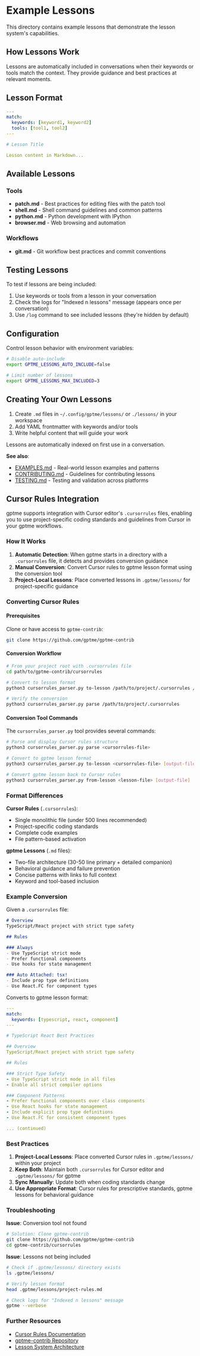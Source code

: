 # Example Lessons

This directory contains example lessons that demonstrate the lesson system's capabilities.

## How Lessons Work

Lessons are automatically included in conversations when their keywords or tools match the context. They provide guidance and best practices at relevant moments.

## Lesson Format

```yaml
---
match:
  keywords: [keyword1, keyword2]
  tools: [tool1, tool2]
---

# Lesson Title

Lesson content in Markdown...
```

## Available Lessons

### Tools
- **patch.md** - Best practices for editing files with the patch tool
- **shell.md** - Shell command guidelines and common patterns
- **python.md** - Python development with IPython
- **browser.md** - Web browsing and automation

### Workflows
- **git.md** - Git workflow best practices and commit conventions

## Testing Lessons

To test if lessons are being included:

1. Use keywords or tools from a lesson in your conversation
2. Check the logs for "Indexed n lessons" message (appears once per conversation)
3. Use `/log` command to see included lessons (they're hidden by default)

## Configuration

Control lesson behavior with environment variables:

```bash
# Disable auto-include
export GPTME_LESSONS_AUTO_INCLUDE=false

# Limit number of lessons
export GPTME_LESSONS_MAX_INCLUDED=3
```

## Creating Your Own Lessons

1. Create `.md` files in `~/.config/gptme/lessons/` or `./lessons/` in your workspace
2. Add YAML frontmatter with keywords and/or tools
3. Write helpful content that will guide your work

Lessons are automatically indexed on first use in a conversation.

**See also**:
- [EXAMPLES.md](EXAMPLES.md) - Real-world lesson examples and patterns
- [CONTRIBUTING.md](CONTRIBUTING.md) - Guidelines for contributing lessons
- [TESTING.md](TESTING.md) - Testing and validation across platforms

## Cursor Rules Integration

gptme supports integration with Cursor editor's `.cursorrules` files, enabling you to use project-specific coding standards and guidelines from Cursor in your gptme workflows.

### How It Works

1. **Automatic Detection**: When gptme starts in a directory with a `.cursorrules` file, it detects and provides conversion guidance
2. **Manual Conversion**: Convert Cursor rules to gptme lesson format using the conversion tool
3. **Project-Local Lessons**: Place converted lessons in `.gptme/lessons/` for project-specific guidance

### Converting Cursor Rules

#### Prerequisites

Clone or have access to `gptme-contrib`:

```bash
git clone https://github.com/gptme/gptme-contrib
```

#### Conversion Workflow

```bash
# From your project root with .cursorrules file
cd path/to/gptme-contrib/cursorrules

# Convert to lesson format
python3 cursorrules_parser.py to-lesson /path/to/project/.cursorrules /path/to/project/.gptme/lessons/project-rules.md

# Verify the conversion
python3 cursorrules_parser.py parse /path/to/project/.cursorrules
```

#### Conversion Tool Commands

The `cursorrules_parser.py` tool provides several commands:

```bash
# Parse and display Cursor rules structure
python3 cursorrules_parser.py parse <cursorrules-file>

# Convert to gptme lesson format
python3 cursorrules_parser.py to-lesson <cursorrules-file> [output-file]

# Convert gptme lesson back to Cursor rules
python3 cursorrules_parser.py from-lesson <lesson-file> [output-file]
```

### Format Differences

**Cursor Rules** (`.cursorrules`):
- Single monolithic file (under 500 lines recommended)
- Project-specific coding standards
- Complete code examples
- File pattern-based activation

**gptme Lessons** (`.md` files):
- Two-file architecture (30-50 line primary + detailed companion)
- Behavioral guidance and failure prevention
- Concise patterns with links to full context
- Keyword and tool-based inclusion

### Example Conversion

Given a `.cursorrules` file:

```markdown
# Overview
TypeScript/React project with strict type safety

## Rules

### Always
- Use TypeScript strict mode
- Prefer functional components
- Use hooks for state management

### Auto Attached: tsx!
- Include prop type definitions
- Use React.FC for component types
```

Converts to gptme lesson format:

```yaml
---
match:
  keywords: [typescript, react, component]
---

# TypeScript React Best Practices

## Overview
TypeScript/React project with strict type safety

## Rules

### Strict Type Safety
- Use TypeScript strict mode in all files
- Enable all strict compiler options

### Component Patterns
- Prefer functional components over class components
- Use React hooks for state management
- Include explicit prop type definitions
- Use React.FC for consistent component types

... (continued)
```

### Best Practices

1. **Project-Local Lessons**: Place converted Cursor rules in `.gptme/lessons/` within your project
2. **Keep Both**: Maintain both `.cursorrules` for Cursor editor and `.gptme/lessons/` for gptme
3. **Sync Manually**: Update both when coding standards change
4. **Use Appropriate Format**: Cursor rules for prescriptive standards, gptme lessons for behavioral guidance

### Troubleshooting

**Issue**: Conversion tool not found
```bash
# Solution: Clone gptme-contrib
git clone https://github.com/gptme/gptme-contrib
cd gptme-contrib/cursorrules
```

**Issue**: Lessons not being included
```bash
# Check if .gptme/lessons/ directory exists
ls .gptme/lessons/

# Verify lesson format
head .gptme/lessons/project-rules.md

# Check logs for "Indexed n lessons" message
gptme --verbose
```

### Further Resources

- [Cursor Rules Documentation](https://cursor.com/docs/context/rules)
- [gptme-contrib Repository](https://github.com/gptme/gptme-contrib)
- [Lesson System Architecture](https://github.com/gptme/gptme/blob/master/docs/lessons/README.md)
